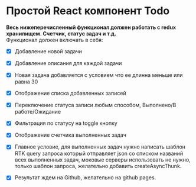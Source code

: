 ﻿# Простой React компонент Todo
**Весь нижеперечисленный функционал должен работать с redux хранилищем. Счетчик, статус задач и т.д.**  
Функционал должен включать в себя:

 - [x] Добавление новой задачи
 - [x] Добавление описания для каждой задачи
 - [x] Новая задача добавляется с условием что ее длинна меньше или
       равна 30
 - [x] Отображение списка добавленных записей
 - [x] Переключение статуса записи любым способом, Выполнено/В
       работе/Ожидание
 - [x] Фильтрация по статусу на toggle кнопку
 - [x] Отображение счетчика выполненных задач
 - [x] Главное условие, для выполненных задач нужно написать шаблон RTK
       query запроса который отправляет json со списком названий всех
       выполненных задач,   моковые серверы использовать не нужно,
       только шаблон запроса, желательно добавить createAsyncThunk.
 - [x] Результат ждем на Github, желательно на github pages.

